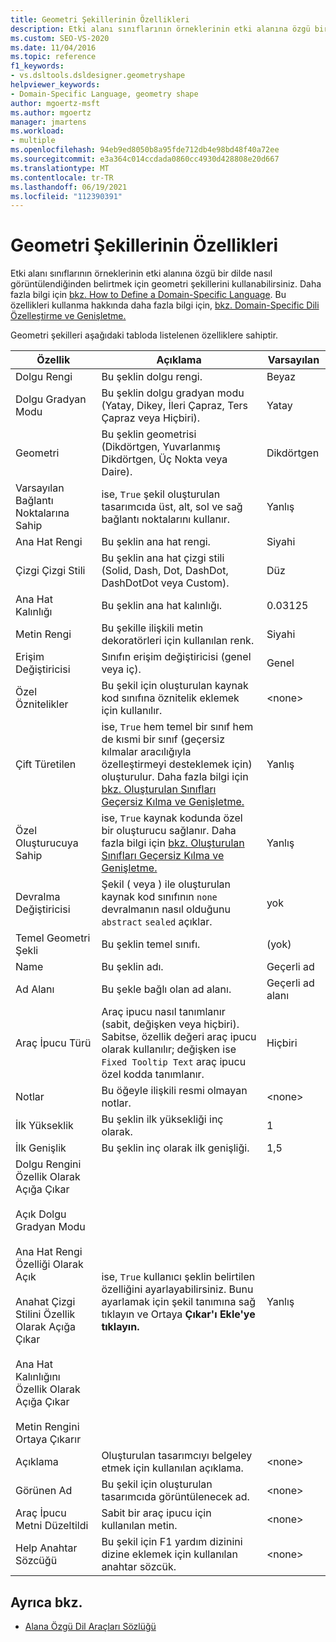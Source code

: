 ```yaml
---
title: Geometri Şekillerinin Özellikleri
description: Etki alanı sınıflarının örneklerinin etki alanına özgü bir dilde nasıl görüntülendiğinden belirtmek için geometri şekillerini nasıl kullanabileceğiniz hakkında bilgi edinebilirsiniz.
ms.custom: SEO-VS-2020
ms.date: 11/04/2016
ms.topic: reference
f1_keywords:
- vs.dsltools.dsldesigner.geometryshape
helpviewer_keywords:
- Domain-Specific Language, geometry shape
author: mgoertz-msft
ms.author: mgoertz
manager: jmartens
ms.workload:
- multiple
ms.openlocfilehash: 94eb9ed8050b8a95fde712db4e98bd48f40a72ee
ms.sourcegitcommit: e3a364c014ccdada0860cc4930d428808e20d667
ms.translationtype: MT
ms.contentlocale: tr-TR
ms.lasthandoff: 06/19/2021
ms.locfileid: "112390391"
---
```

# <a name="properties-of-geometry-shapes"></a>Geometri Şekillerinin Özellikleri
Etki alanı sınıflarının örneklerinin etki alanına özgü bir dilde nasıl görüntülendiğinden belirtmek için geometri şekillerini kullanabilirsiniz. Daha fazla bilgi için [bkz. How to Define a Domain-Specific Language](../modeling/how-to-define-a-domain-specific-language.md). Bu özellikleri kullanma hakkında daha fazla bilgi için, [bkz. Domain-Specific Dili Özelleştirme ve Genişletme.](../modeling/customizing-and-extending-a-domain-specific-language.md)

 Geometri şekilleri aşağıdaki tabloda listelenen özelliklere sahiptir.

|Özellik|Açıklama|Varsayılan|
|-|-|-|
|Dolgu Rengi|Bu şeklin dolgu rengi.|Beyaz|
|Dolgu Gradyan Modu|Bu şeklin dolgu gradyan modu (Yatay, Dikey, İleri Çapraz, Ters Çapraz veya Hiçbiri).|Yatay|
|Geometri|Bu şeklin geometrisi (Dikdörtgen, Yuvarlanmış Dikdörtgen, Üç Nokta veya Daire).|Dikdörtgen|
|Varsayılan Bağlantı Noktalarına Sahip|ise, `True` şekil oluşturulan tasarımcıda üst, alt, sol ve sağ bağlantı noktalarını kullanır.|Yanlış|
|Ana Hat Rengi|Bu şeklin ana hat rengi.|Siyahi|
|Çizgi Çizgi Stili|Bu şeklin ana hat çizgi stili (Solid, Dash, Dot, DashDot, DashDotDot veya Custom).|Düz|
|Ana Hat Kalınlığı|Bu şeklin ana hat kalınlığı.|0.03125|
|Metin Rengi|Bu şekille ilişkili metin dekoratörleri için kullanılan renk.|Siyahi|
|Erişim Değiştiricisi|Sınıfın erişim değiştiricisi (genel veya iç).|Genel|
|Özel Öznitelikler|Bu şekil için oluşturulan kaynak kod sınıfına öznitelik eklemek için kullanılır.|\<none>|
|Çift Türetilen|ise, `True` hem temel bir sınıf hem de kısmi bir sınıf (geçersiz kılmalar aracılığıyla özelleştirmeyi desteklemek için) oluşturulur. Daha fazla bilgi için [bkz. Oluşturulan Sınıfları Geçersiz Kılma ve Genişletme.](../modeling/overriding-and-extending-the-generated-classes.md)|Yanlış|
|Özel Oluşturucuya Sahip|ise, `True` kaynak kodunda özel bir oluşturucu sağlanır. Daha fazla bilgi için [bkz. Oluşturulan Sınıfları Geçersiz Kılma ve Genişletme.](../modeling/overriding-and-extending-the-generated-classes.md)|Yanlış|
|Devralma Değiştiricisi|Şekil ( veya ) ile oluşturulan kaynak kod sınıfının `none` devralmanın nasıl olduğunu `abstract` `sealed` açıklar.|yok|
|Temel Geometri Şekli|Bu şeklin temel sınıfı.|(yok)|
|Name|Bu şeklin adı.|Geçerli ad|
|Ad Alanı|Bu şekle bağlı olan ad alanı.|Geçerli ad alanı|
|Araç İpucu Türü|Araç ipucu nasıl tanımlanır (sabit, değişken veya hiçbiri). Sabitse, özellik değeri araç ipucu olarak kullanılır; değişken ise `Fixed Tooltip Text` araç ipucu özel kodda tanımlanır.|Hiçbiri|
|Notlar|Bu öğeyle ilişkili resmi olmayan notlar.|\<none>|
|İlk Yükseklik|Bu şeklin ilk yüksekliği inç olarak.|1|
|İlk Genişlik|Bu şeklin inç olarak ilk genişliği.|1,5|
|Dolgu Rengini Özellik Olarak Açığa Çıkar<br /><br /> Açık Dolgu Gradyan Modu<br /><br /> Ana Hat Rengi Özelliği Olarak Açık<br /><br /> Anahat Çizgi Stilini Özellik Olarak Açığa Çıkar<br /><br /> Ana Hat Kalınlığını Özellik Olarak Açığa Çıkar<br /><br /> Metin Rengini Ortaya Çıkarır|ise, `True` kullanıcı şeklin belirtilen özelliğini ayarlayabilirsiniz. Bunu ayarlamak için şekil tanımına sağ tıklayın ve Ortaya **Çıkar'ı Ekle'ye tıklayın.**|Yanlış|
|Açıklama|Oluşturulan tasarımcıyı belgeley etmek için kullanılan açıklama.|\<none>|
|Görünen Ad|Bu şekil için oluşturulan tasarımcıda görüntülenecek ad.|\<none>|
|Araç İpucu Metni Düzeltildi|Sabit bir araç ipucu için kullanılan metin.|\<none>|
|Help Anahtar Sözcüğü|Bu şekil için F1 yardım dizinini dizine eklemek için kullanılan anahtar sözcük.|\<none>|

## <a name="see-also"></a>Ayrıca bkz.

- [Alana Özgü Dil Araçları Sözlüğü](/previous-versions/bb126564(v=vs.100))